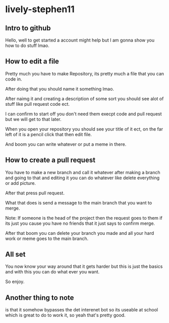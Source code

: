 # lively-stephen11
Intro to github
---
Hello, well to get started a account might help but I am gonna show you how to do stuff lmao.

How to edit a file
---
Pretty much you have to make Repository, its pretty much a file that you can code in.

After doing that you should name it something lmao.

After naimg it and creating a description of some sort you should see alot of stuff like pull request code ect.

I can confirm to start off you don't need them execpt code and pull request but we will get to that later.

When you open your repository you should see your title of it ect, on the far left of it is a pencil click that then edit file.

And boom you can write whatever or put a meme in there.

How to create a pull request
---
You have to make a new branch and call it whatever after making a branch and going to that and editing it you can do whatever like delete everything or add picture.

After that press pull request.

What that does is send a message to the main branch that you want to merge.

Note: If someone is the head of the project then the request goes to them if its just you cause you have no friends that it just says to confirm merge.

After that boom you can delete your branch you made and all your hard work or meme goes to the main branch.

All set
---
You now know your way around that it gets harder but this is just the basics and with this you can do what ever you want.

So enjoy.

Another thing to note
---
is that it somehow bypasses the det interenet bot so its useable at school which is great to do to work it, so yeah that's pretty good.